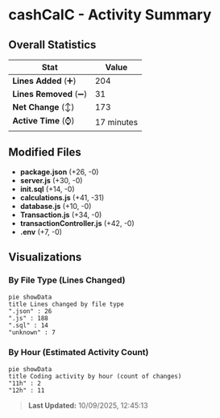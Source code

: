 # cashCalC - Activity Summary 

## Overall Statistics

| Stat                   | Value                                                             |
| ---------------------- | ----------------------------------------------------------------- |
| **Lines Added** (➕)   | 204                                          |
| **Lines Removed** (➖) | 31                                        |
| **Net Change** (↕)    | 173                |
| **Active Time** (⌚)   | 17 minutes |


## Modified Files
- **package.json** (+26, -0)
- **server.js** (+30, -0)
- **init.sql** (+14, -0)
- **calculations.js** (+41, -31)
- **database.js** (+10, -0)
- **Transaction.js** (+34, -0)
- **transactionController.js** (+42, -0)
- **.env** (+7, -0)

## Visualizations

### By File Type (Lines Changed)

```mermaid
pie showData
title Lines changed by file type
".json" : 26
".js" : 188
".sql" : 14
"unknown" : 7
```

### By Hour (Estimated Activity Count)

```mermaid
pie showData
title Coding activity by hour (count of changes)
"11h" : 2
"12h" : 11
```


> **Last Updated:** 10/09/2025, 12:45:13